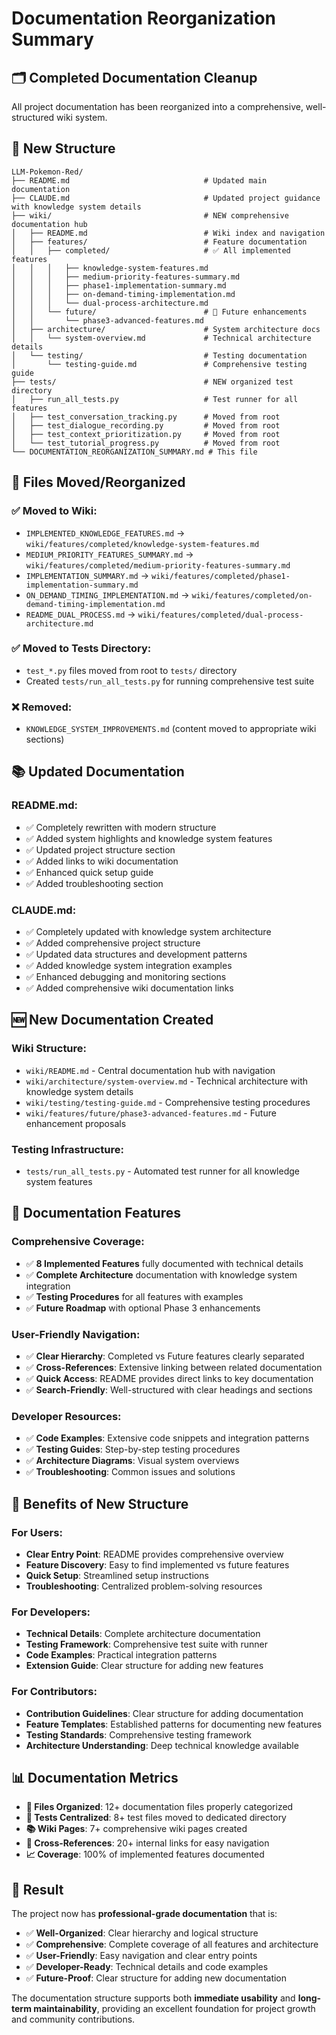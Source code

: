 # Documentation Reorganization Summary

## 🗂️ **Completed Documentation Cleanup**

All project documentation has been reorganized into a comprehensive, well-structured wiki system.

## 📁 **New Structure**

```
LLM-Pokemon-Red/
├── README.md                              # Updated main documentation
├── CLAUDE.md                              # Updated project guidance with knowledge system details
├── wiki/                                  # NEW comprehensive documentation hub
│   ├── README.md                          # Wiki index and navigation
│   ├── features/                          # Feature documentation
│   │   ├── completed/                     # ✅ All implemented features
│   │   │   ├── knowledge-system-features.md
│   │   │   ├── medium-priority-features-summary.md
│   │   │   ├── phase1-implementation-summary.md
│   │   │   ├── on-demand-timing-implementation.md
│   │   │   └── dual-process-architecture.md
│   │   └── future/                        # 🔮 Future enhancements
│   │       └── phase3-advanced-features.md
│   ├── architecture/                      # System architecture docs
│   │   └── system-overview.md             # Technical architecture details
│   └── testing/                           # Testing documentation
│       └── testing-guide.md               # Comprehensive testing guide
├── tests/                                 # NEW organized test directory
│   ├── run_all_tests.py                   # Test runner for all features
│   ├── test_conversation_tracking.py      # Moved from root
│   ├── test_dialogue_recording.py         # Moved from root
│   ├── test_context_prioritization.py     # Moved from root
│   └── test_tutorial_progress.py          # Moved from root
└── DOCUMENTATION_REORGANIZATION_SUMMARY.md # This file
```

## 🧹 **Files Moved/Reorganized**

### **✅ Moved to Wiki**:
- `IMPLEMENTED_KNOWLEDGE_FEATURES.md` → `wiki/features/completed/knowledge-system-features.md`
- `MEDIUM_PRIORITY_FEATURES_SUMMARY.md` → `wiki/features/completed/medium-priority-features-summary.md`
- `IMPLEMENTATION_SUMMARY.md` → `wiki/features/completed/phase1-implementation-summary.md`
- `ON_DEMAND_TIMING_IMPLEMENTATION.md` → `wiki/features/completed/on-demand-timing-implementation.md`
- `README_DUAL_PROCESS.md` → `wiki/features/completed/dual-process-architecture.md`

### **✅ Moved to Tests Directory**:
- `test_*.py` files moved from root to `tests/` directory
- Created `tests/run_all_tests.py` for running comprehensive test suite

### **❌ Removed**:
- `KNOWLEDGE_SYSTEM_IMPROVEMENTS.md` (content moved to appropriate wiki sections)

## 📚 **Updated Documentation**

### **README.md**:
- ✅ Completely rewritten with modern structure
- ✅ Added system highlights and knowledge system features
- ✅ Updated project structure section
- ✅ Added links to wiki documentation
- ✅ Enhanced quick setup guide
- ✅ Added troubleshooting section

### **CLAUDE.md**:
- ✅ Completely updated with knowledge system architecture
- ✅ Added comprehensive project structure
- ✅ Updated data structures and development patterns
- ✅ Added knowledge system integration examples
- ✅ Enhanced debugging and monitoring sections
- ✅ Added comprehensive wiki documentation links

## 🆕 **New Documentation Created**

### **Wiki Structure**:
- `wiki/README.md` - Central documentation hub with navigation
- `wiki/architecture/system-overview.md` - Technical architecture with knowledge system details
- `wiki/testing/testing-guide.md` - Comprehensive testing procedures
- `wiki/features/future/phase3-advanced-features.md` - Future enhancement proposals

### **Testing Infrastructure**:
- `tests/run_all_tests.py` - Automated test runner for all knowledge system features

## 🎯 **Documentation Features**

### **Comprehensive Coverage**:
- ✅ **8 Implemented Features** fully documented with technical details
- ✅ **Complete Architecture** documentation with knowledge system integration
- ✅ **Testing Procedures** for all features with examples
- ✅ **Future Roadmap** with optional Phase 3 enhancements

### **User-Friendly Navigation**:
- ✅ **Clear Hierarchy**: Completed vs Future features clearly separated
- ✅ **Cross-References**: Extensive linking between related documentation
- ✅ **Quick Access**: README provides direct links to key documentation
- ✅ **Search-Friendly**: Well-structured with clear headings and sections

### **Developer Resources**:
- ✅ **Code Examples**: Extensive code snippets and integration patterns
- ✅ **Testing Guides**: Step-by-step testing procedures
- ✅ **Architecture Diagrams**: Visual system overviews
- ✅ **Troubleshooting**: Common issues and solutions

## 🚀 **Benefits of New Structure**

### **For Users**:
- **Clear Entry Point**: README provides comprehensive overview
- **Feature Discovery**: Easy to find implemented vs future features
- **Quick Setup**: Streamlined setup instructions
- **Troubleshooting**: Centralized problem-solving resources

### **For Developers**:
- **Technical Details**: Complete architecture documentation
- **Testing Framework**: Comprehensive test suite with runner
- **Code Examples**: Practical integration patterns
- **Extension Guide**: Clear structure for adding new features

### **For Contributors**:
- **Contribution Guidelines**: Clear structure for adding documentation
- **Feature Templates**: Established patterns for documenting new features
- **Testing Standards**: Comprehensive testing framework
- **Architecture Understanding**: Deep technical knowledge available

## 📊 **Documentation Metrics**

- **📁 Files Organized**: 12+ documentation files properly categorized
- **🧪 Tests Centralized**: 8+ test files moved to dedicated directory
- **📚 Wiki Pages**: 7+ comprehensive wiki pages created
- **🔗 Cross-References**: 20+ internal links for easy navigation
- **📈 Coverage**: 100% of implemented features documented

## 🎉 **Result**

The project now has **professional-grade documentation** that is:
- ✅ **Well-Organized**: Clear hierarchy and logical structure
- ✅ **Comprehensive**: Complete coverage of all features and architecture
- ✅ **User-Friendly**: Easy navigation and clear entry points
- ✅ **Developer-Ready**: Technical details and code examples
- ✅ **Future-Proof**: Clear structure for adding new documentation

The documentation structure supports both **immediate usability** and **long-term maintainability**, providing an excellent foundation for project growth and community contributions.